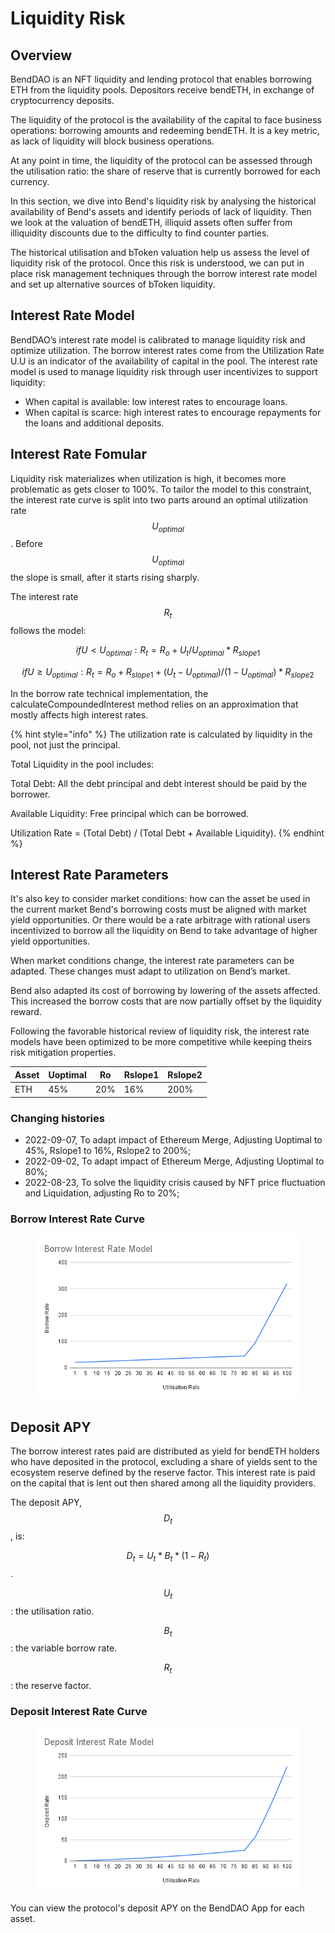 # Liquidity Risk

## Overview

BendDAO is an NFT liquidity and lending protocol that enables borrowing ETH from the liquidity pools. Depositors receive bendETH, in exchange of cryptocurrency deposits.

The liquidity of the protocol is the availability of the capital to face business operations: borrowing amounts and redeeming bendETH. It is a key metric, as lack of liquidity will block business operations.

At any point in time, the liquidity of the protocol can be assessed through the utilisation ratio: the share of reserve that is currently borrowed for each currency.

In this section, we dive into Bend's liquidity risk by analysing the historical availability of Bend's assets and identify periods of lack of liquidity. Then we look at the valuation of bendETH, illiquid assets often suffer from illiquidity discounts due to the difficulty to find counter parties.

The historical utilisation and bToken valuation help us assess the level of liquidity risk of the protocol. Once this risk is understood, we can put in place risk management techniques through the borrow interest rate model and set up alternative sources of bToken liquidity.

## Interest Rate Model

BendDAO’s interest rate model is calibrated to manage liquidity risk and optimize utilization. The borrow interest rates come from the Utilization Rate U.U is an indicator of the availability of capital in the pool. The interest rate model is used to manage liquidity risk through user incentivizes to support liquidity:

* When capital is available: low interest rates to encourage loans.
* When capital is scarce: high interest rates to encourage repayments for the loans and additional deposits.

## Interest Rate Fomular <a href="#interest-rate-model" id="interest-rate-model"></a>

Liquidity risk materializes when utilization is high, it becomes more problematic as gets closer to 100%. To tailor the model to this constraint, the interest rate curve is split into two parts around an optimal utilization rate $$U_{optimal}$$. Before $$U_{optimal}$$ the slope is small, after it starts rising sharply.

The interest rate $$R_t$$ follows the model:

$$if U < U_{optimal}: R_t = R_o + U_t / U_{optimal} * R_{slope1}$$

$$if U \ge U_{optimal}: R_t = R_o + R_{slope1} + (U_t - U_{optimal}) / (1 - U_{optimal}) * R_{slope2}$$

In the borrow rate technical implementation, the calculateCompoundedInterest method relies on an approximation that mostly affects high interest rates.

{% hint style="info" %}
The utilization rate is calculated by liquidity in the pool, not just the principal.



Total Liquidity in the pool includes:

Total Debt: All the debt principal and debt interest should be paid by the borrower.

Available Liquidity: Free principal which can be borrowed.



Utilization Rate = (Total Debt) / (Total Debt + Available Liquidity).
{% endhint %}

## Interest Rate Parameters

It's also key to consider market conditions: how can the asset be used in the current market Bend's borrowing costs must be aligned with market yield opportunities. Or there would be a rate arbitrage with rational users incentivized to borrow all the liquidity on Bend to take advantage of higher yield opportunities.

When market conditions change, the interest rate parameters can be adapted. These changes must adapt to utilization on Bend’s market.

Bend also adapted its cost of borrowing by lowering of the assets affected. This increased the borrow costs that are now partially offset by the liquidity reward.

Following the favorable historical review of liquidity risk, the interest rate models have been optimized to be more competitive while keeping theirs risk mitigation properties.

| Asset | Uoptimal | Ro  | Rslope1 | Rslope2 |
| ----- | -------- | --- | ------- | ------- |
| ETH   | 45%      | 20% | 16%     | 200%    |

### **Changing histories**

* 2022-09-07, To adapt impact of Ethereum Merge, Adjusting Uoptimal to 45%, Rslope1 to 16%, Rslope2 to 200%;
* 2022-09-02,  To adapt impact of Ethereum Merge, Adjusting Uoptimal to 80%;
* 2022-08-23, To solve the liquidity crisis caused by NFT price fluctuation and Liquidation, adjusting Ro to 20%;

### Borrow Interest Rate Curve

<figure><img src="../.gitbook/assets/Borrow Interest Rate Model 0907.png" alt=""><figcaption></figcaption></figure>

## Deposit APY

The borrow interest rates paid are distributed as yield for bendETH holders who have deposited in the protocol, excluding a share of yields sent to the ecosystem reserve defined by the reserve factor. This interest rate is paid on the capital that is lent out then shared among all the liquidity providers.

The deposit APY, $$D_t$$, is:

$$D_t = U_t * B_t * (1-R_t)$$.

$$U_t$$: the utilisation ratio.

$$B_t$$: the variable borrow rate.

$$R_t$$: the reserve factor.

### Deposit Interest Rate Curve

<figure><img src="../.gitbook/assets/Deposit Interest Rate Model 0907.png" alt=""><figcaption></figcaption></figure>

You can view the protocol's deposit APY on the BendDAO App for each asset.
